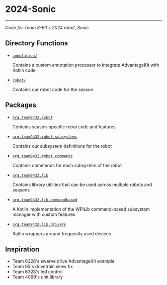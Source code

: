 # 2024-Sonic

---
_Code for Team 8-Bit's 2024 robot, Sonic_

## Directory Functions
- [`annotation/`](annotation/src/main/kotlin/org/team9432/lib/annotation)

  Contains a custom annotation processor to integrate AdvantageKit with Kotlin code

- [`robot/`](robot/src/main/kotlin/org/team9432)

  Contains our robot code for the season

## Packages

- [`org.team9432.robot`](robot/src/main/kotlin/org/team9432/robot)

  Contains season-specific robot code and features

- [`org.team9432.robot.subsystems`](robot/src/main/kotlin/org/team9432/robot/subsystems)

  Contains our subsystem definitions for the robot

- [`org.team9432.robot.commands`](robot/src/main/kotlin/org/team9432/robot/commands)

  Contains commands for each subsystem of the robot

- [`org.team9432.lib`](robot/src/main/kotlin/org/team9432/lib)

  Contains library utilities that can be used across multiple robots and seasons

- [`org.team9432.lib.commandbased`](robot/src/main/kotlin/org/team9432/lib/commandbased)

  A Kotlin implementation of the WPILib command-based subsystem manager with custom features

- [`org.team9432.lib.drivers`](robot/src/main/kotlin/org/team9432/lib/drivers)

  Kotlin wrappers around frequently used devices

## Inspiration

- Team 6328's swerve drive AdvantageKit example
- Team 95's drivetrain skew fix
- Team 6328's led control
- Team 4099's unit library